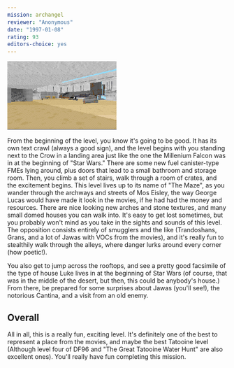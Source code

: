 ```yaml
---
mission: archangel
reviewer: "Anonymous"
date: "1997-01-08"
rating: 93
editors-choice: yes
---
```


![Archangel screenshot](./archangel.png "As with many levels based in the movies, this one recreates what we all know well, adding in subtle twists to bend it to the author's wishes.")

From the beginning of the level, you know it's going to be good. It has its own text crawl (always a good sign), and the level begins with you standing next to the Crow in a landing area just like the one the Millenium Falcon was in at the beginning of "Star Wars." There are some new fuel canister-type FMEs lying around, plus doors that lead to a small bathroom and storage room. Then, you climb a set of stairs, walk through a room of crates, and the excitement begins. This level lives up to its name of "The Maze", as you wander through the archways and streets of Mos Eisley, the way George Lucas would have made it look in the movies, if he had had the money and resources. There are nice looking new arches and stone textures, and many small domed houses you can walk into. It's easy to get lost sometimes, but you probably won't mind as you take in the sights and sounds of this level. The opposition consists entirely of smugglers and the like (Trandoshans, Grans, and a lot of Jawas with VOCs from the movies), and it's really fun to stealthily walk through the alleys, where danger lurks around every corner (how poetic!).

You also get to jump across the rooftops, and see a pretty good facsimile of the type of house Luke lives in at the beginning of Star Wars (of course, that was in the middle of the desert, but then, this could be anybody's house.) From there, be prepared for some surprises about Jawas (you'll see!), the notorious Cantina, and a visit from an old enemy.


## Overall

All in all, this is a really fun, exciting level. It's definitely one of the best to represent a place from the movies, and maybe the best Tatooine level (Although level four of DF96 and "The Great Tatooine Water Hunt" are also excellent ones). You'll really have fun completing this mission.